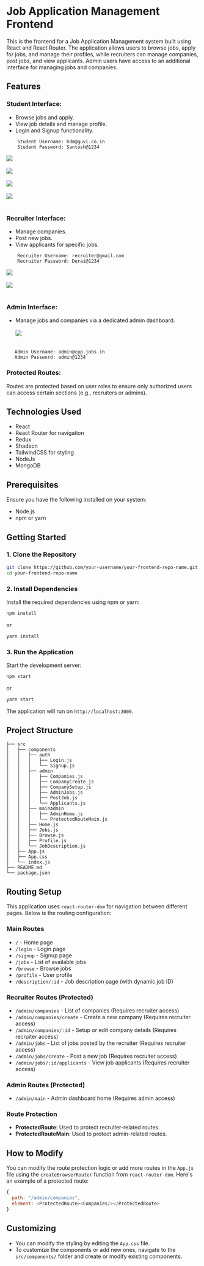 # Job Application Management Frontend

This is the frontend for a Job Application Management system built using React and React Router. The application allows users to browse jobs, apply for jobs, and manage their profiles, while recruiters can manage companies, post jobs, and view applicants. Admin users have access to an additional interface for managing jobs and companies.

## Features

### **Student Interface:**
  - Browse jobs and apply.
  - View job details and manage profile.
  - Login and Signup functionality.<br/>
```
    Student Username: hdm@guvi.co.in
    Student Password: Santosh@1234
```
![](https://github.com/user-attachments/assets/047cc38e-f95d-4aad-a4cf-e021b286f3ea)<br/><br/>
![](https://github.com/user-attachments/assets/f298a357-1f38-4dd5-9b54-b550a5276086)<br/><br/>
![](https://github.com/user-attachments/assets/01119af0-5bfd-402f-8aab-044d28b852f7)<br/><br/>
![](https://github.com/user-attachments/assets/795cf721-fa8a-4ee3-b8cc-b7631a88991c)<br/><br/>


  
### **Recruiter Interface:**
  - Manage companies.
  - Post new jobs.
  - View applicants for specific jobs.
```
    Recruiter Username: recruiter@gmail.com
    Recruiter Password: Durai@1234
```
![](https://github.com/user-attachments/assets/5bc8d932-61ce-4a1e-abe3-a928848b0dd9)<br/><br/>
![](https://github.com/user-attachments/assets/d2d84002-4aaf-4e49-81ea-593be2442a9d)<br/><br/>

### **Admin Interface:**
  - Manage jobs and companies via a dedicated admin dashboard.<br/><br/>
![](https://github.com/user-attachments/assets/d58176a8-0a25-4e23-9777-0a210cc3a460) <br/><br/>
```
   Admin Username: admin@cpp.jobs.in
   Admin Password: admin@1234
```

### **Protected Routes:**<br/>
Routes are protected based on user roles to ensure only authorized users can access certain sections (e.g., recruiters or admins).


## Technologies Used 


- React
- React Router for navigation
- Redux
- Shadecn
- TailwindCSS for styling
- NodeJs
- MongoDB

## Prerequisites

Ensure you have the following installed on your system:

- Node.js
- npm or yarn

## Getting Started

### 1. Clone the Repository

```bash
git clone https://github.com/your-username/your-frontend-repo-name.git
cd your-frontend-repo-name
```

### 2. Install Dependencies

Install the required dependencies using npm or yarn:

```bash
npm install
```

or

```bash
yarn install
```

### 3. Run the Application

Start the development server:

```bash
npm start
```

or

```bash
yarn start
```

The application will run on `http://localhost:3000`.

## Project Structure

```
├── src
│   ├── components
│   │   ├── auth
│   │   │   ├── Login.js
│   │   │   └── Signup.js
│   │   ├── admin
│   │   │   ├── Companies.js
│   │   │   ├── CompanyCreate.js
│   │   │   ├── CompanySetup.js
│   │   │   ├── AdminJobs.js
│   │   │   ├── PostJob.js
│   │   │   └── Applicants.js
│   │   ├── mainAdmin
│   │   │   ├── AdminHome.js
│   │   │   └── ProtectedRouteMain.js
│   │   ├── Home.js
│   │   ├── Jobs.js
│   │   ├── Browse.js
│   │   ├── Profile.js
│   │   └── JobDescription.js
│   ├── App.js
│   ├── App.css
│   └── index.js
├── README.md
└── package.json
```

## Routing Setup

This application uses `react-router-dom` for navigation between different pages. Below is the routing configuration:

### Main Routes

- `/` - Home page
- `/login` - Login page
- `/signup` - Signup page
- `/jobs` - List of available jobs
- `/browse` - Browse jobs
- `/profile` - User profile
- `/description/:id` - Job description page (with dynamic job ID)

### Recruiter Routes (Protected)

- `/admin/companies` - List of companies (Requires recruiter access)
- `/admin/companies/create` - Create a new company (Requires recruiter access)
- `/admin/companies/:id` - Setup or edit company details (Requires recruiter access)
- `/admin/jobs` - List of jobs posted by the recruiter (Requires recruiter access)
- `/admin/jobs/create` - Post a new job (Requires recruiter access)
- `/admin/jobs/:id/applicants` - View job applicants (Requires recruiter access)

### Admin Routes (Protected)

- `/admin/main` - Admin dashboard home (Requires admin access)

### Route Protection

- **ProtectedRoute**: Used to protect recruiter-related routes.
- **ProtectedRouteMain**: Used to protect admin-related routes.

## How to Modify

You can modify the route protection logic or add more routes in the `App.js` file using the `createBrowserRouter` function from `react-router-dom`. Here's an example of a protected route:

```javascript
{
  path: "/admin/companies",
  element: <ProtectedRoute><Companies/></ProtectedRoute>
}
```

## Customizing

- You can modify the styling by editing the `App.css` file.
- To customize the components or add new ones, navigate to the `src/components/` folder and create or modify existing components.




